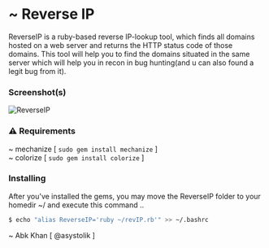 # ~ Reverse IP

ReverseIP is a ruby-based reverse IP-lookup tool, which finds all domains hosted on a web server and returns the HTTP status code of those domains.
This tool will help you to find the domains situated in the same server which will help you in recon in bug hunting(and u can also found a legit bug from it).

### Screenshot(s)
[Old Pic]:(http://s18.postimg.org/t25lck4jd/Rev_IPUpdated.png)
![ReverseIP](http://i.imgur.com/LdxqDvs.png)

### ⚠️ Requirements

~ mechanize  [ `sudo gem install mechanize` ]  
\~ colorize [ `sudo gem install colorize` ]

### Installing

After you've installed the gems, you may move the ReverseIP folder to your homedir ~/ and execute this command ..
```sh
$ echo "alias ReverseIP='ruby ~/revIP.rb'" >> ~/.bashrc
```

~ Abk Khan [ @asystolik ]
